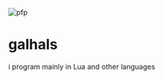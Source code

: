 ![pfp](https://user-images.githubusercontent.com/43718755/140663619-77d5db91-c493-464c-8af6-352751a598e0.jpg)
# galhals
i program mainly in Lua and other languages
